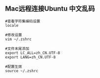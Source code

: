 ## Mac远程连接Ubuntu 中文乱码
```
#查看字符集编码设置
locale

#修改设置
vim ~/.zshrc

#文件末尾添加
export LC_ALL=zh_CN.UTF-8  
export LANG=zh_CN.UTF-8

#配置生效
source ~/.zshrc

